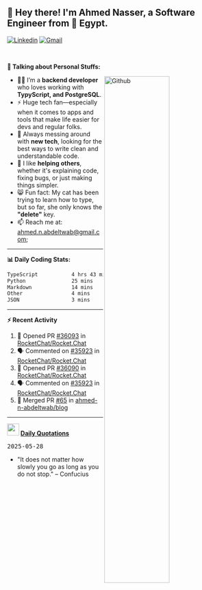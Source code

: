 <!-- Your title -->
## 👋 Hey there! I'm Ahmed Nasser, a Software Engineer from 🚀 Egypt.
<!-- Your badges
You can use the website to generate badges: https://shields.io/
-->

[![Linkedin](https://img.shields.io/badge/-LinkedIn-blue?style=flat&logo=Linkedin&logoColor=white)](https://www.linkedin.com/in/ahmed-n-abdeltwab/)
[![Gmail](https://img.shields.io/badge/-Gmail-c14438?style=flat&logo=Gmail&logoColor=white)](mailto:ahmed.n.abdeltwab+githubProfile1@gmail.com)

&nbsp;

<!-- Talking about you -->
**🚀 Talking about Personal Stuffs:**

<!-- Any image aligned to the right. Beware the width -->
<img width="55%" align="right" alt="Github" src="https://raw.githubusercontent.com/onimur/.github/master/.resources/git-header.svg" />

- 👨‍💻 I’m a **backend developer** who loves working with **TypyScript, and PostgreSQL**.  
- ⚡ Huge tech fan—especially when it comes to apps and tools that make life easier for devs and regular folks.  
- 🌱 Always messing around with **new tech**, looking for the best ways to write clean and understandable code.  
- 🤝 I like **helping others**, whether it's explaining code, fixing bugs, or just making things simpler.  
- 😸 Fun fact: My cat has been trying to learn how to type, but so far, she only knows the **"delete"** key.  
- 📫 Reach me at: [ahmed.n.abdeltwab@gmail.com](mailto:ahmed.n.abdeltwab+githubProfile2@gmail.com);

---

**📊 Daily Coding Stats:**
<!--START_SECTION:waka-->

```txt
TypeScript           4 hrs 43 mins   █████████████████████░░░░   83.98 %
Python               25 mins         ██░░░░░░░░░░░░░░░░░░░░░░░   07.61 %
Markdown             14 mins         █░░░░░░░░░░░░░░░░░░░░░░░░   04.15 %
Other                4 mins          ▒░░░░░░░░░░░░░░░░░░░░░░░░   01.25 %
JSON                 3 mins          ▒░░░░░░░░░░░░░░░░░░░░░░░░   00.98 %
```

<!--END_SECTION:waka-->

---

**:zap: Recent Activity**

<!--START_SECTION:activity-->
1. 💪 Opened PR [#36093](https://github.com/RocketChat/Rocket.Chat/pull/36093) in [RocketChat/Rocket.Chat](https://github.com/RocketChat/Rocket.Chat)
2. 🗣 Commented on [#35923](https://github.com/RocketChat/Rocket.Chat/issues/35923#issuecomment-2913165309) in [RocketChat/Rocket.Chat](https://github.com/RocketChat/Rocket.Chat)
3. 💪 Opened PR [#36090](https://github.com/RocketChat/Rocket.Chat/pull/36090) in [RocketChat/Rocket.Chat](https://github.com/RocketChat/Rocket.Chat)
4. 🗣 Commented on [#35923](https://github.com/RocketChat/Rocket.Chat/issues/35923#issuecomment-2912701320) in [RocketChat/Rocket.Chat](https://github.com/RocketChat/Rocket.Chat)
5. 🎉 Merged PR [#65](https://github.com/ahmed-n-abdeltwab/blog/pull/65) in [ahmed-n-abdeltwab/blog](https://github.com/ahmed-n-abdeltwab/blog)
<!--END_SECTION:activity-->



---

**<img src="https://emojis.slackmojis.com/emojis/images/1621024394/39092/cat-roll.gif?1621024394" width="28" /> <a href="https://github.com/ahmed-n-abdeltwab/ahmed-n-abdeltwab/blob/master/quotations.md"> Daily Quotations</a>**



<kbd>2025-05-28</kbd>

- "It does not matter how slowly you go as long as you do not stop." – Confucius

<!-- Randomly taken from quotations.md -->
